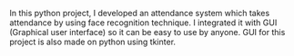 In this python project, I developed an attendance system 
which takes attendance by using face recognition technique. I 
integrated it with GUI (Graphical user interface) so it can be 
easy to use by anyone. GUI for this project is also made on 
python using tkinter.
